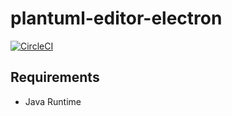 # plantuml-editor-electron

[![CircleCI](https://circleci.com/gh/kigh-ota/plantuml-editor-electron.svg?style=svg)](https://circleci.com/gh/kigh-ota/plantuml-editor-electron)

## Requirements

- Java Runtime
